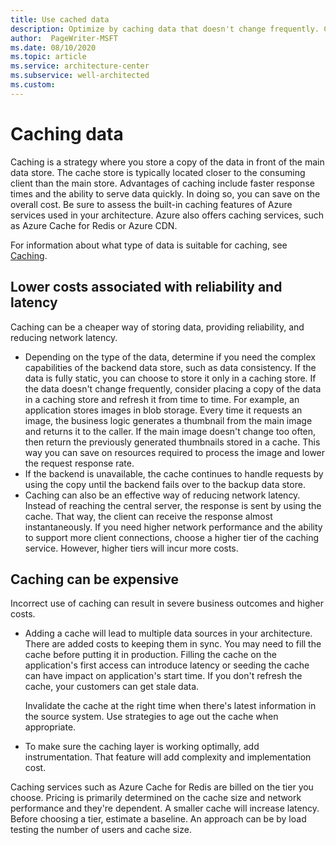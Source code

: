 ```yaml
---
title: Use cached data 
description: Optimize by caching data that doesn't change frequently. Caching can result in faster response times.
author:  PageWriter-MSFT
ms.date: 08/10/2020
ms.topic: article
ms.service: architecture-center
ms.subservice: well-architected
ms.custom: 
---
```


# Caching data

Caching is a strategy where you store a copy of the data in front of the main data store. The cache store is typically located closer to the consuming client than the main store. Advantages of caching include faster response times and the ability to serve data quickly. In doing so, you can save on the overall cost. Be sure to assess the built-in caching features of Azure services used in your architecture. Azure also offers caching services, such as Azure Cache for Redis or Azure CDN. 

For information about what type of data is suitable for caching, see [Caching](/azure/architecture/best-practices/caching).


## Lower costs associated with reliability and latency
Caching can be a cheaper way of storing data, providing reliability, and reducing network latency.

- Depending on the type of the data, determine if you need the complex capabilities of the backend data store, such as data consistency. If the data is fully static, you can choose to store it only in a caching store. If the data doesn't change frequently, consider placing a copy of the data in a caching store and refresh it from time to time. For example, an
application stores images in blob storage. Every time it requests an image, the business logic generates a thumbnail from the main image and returns it to the caller. If the main image doesn't change too often, then return the previously
generated thumbnails stored in a cache. This way you can save on resources required to process the image and lower the request response rate. 
- If the backend is unavailable, the cache continues to handle requests by using the copy until the backend fails over to the backup data store.
- Caching can also be an effective way of reducing network latency. Instead of reaching the central server, the response is sent by using the cache. That way, the client can receive the response almost instantaneously. If you need higher network performance and the ability to support more client connections, choose a higher tier of the caching service. However, higher tiers will incur more costs.

## Caching can be expensive
Incorrect use of caching can result in severe business outcomes and higher costs.

- Adding a cache will lead to multiple data sources in your architecture. There are added costs to keeping them in sync. You may need to fill the cache before putting it in production. Filling the cache on the application's first access can introduce latency or seeding the cache can have impact on application's start time. If you don't refresh the cache, your customers can get stale data.

    Invalidate the cache at the right time when there's latest information in the source system. Use strategies to age out the cache when appropriate. 

- To make sure the caching layer is working optimally, add instrumentation. That feature will add complexity and implementation cost.

Caching services such as Azure Cache for Redis are billed on the tier you choose. Pricing is primarily determined on the cache size and network performance and they're dependent. A smaller cache will increase latency. Before choosing a tier,
estimate a baseline. An approach can be by load testing the number of users and cache size.


